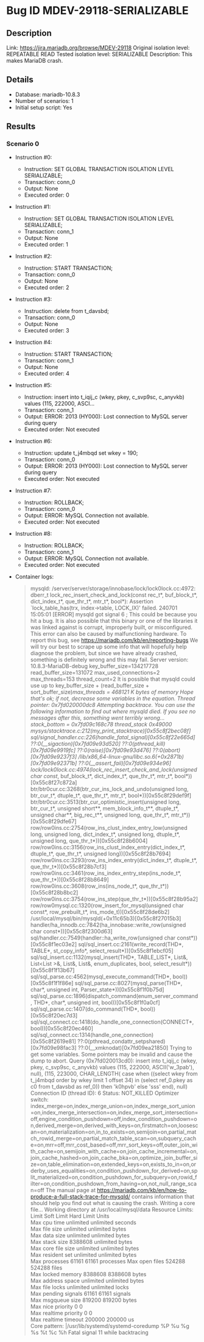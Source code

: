 # Bug ID MDEV-29118-SERIALIZABLE

## Description

Link:                     https://jira.mariadb.org/browse/MDEV-29118
Original isolation level: REPEATABLE READ
Tested isolation level:   SERIALIZABLE
Description:              This makes MariaDB crash.


## Details
 * Database: mariadb-10.8.3
 * Number of scenarios: 1
 * Initial setup script: Yes

## Results
### Scenario 0
 * Instruction #0:
     - Instruction:  SET GLOBAL TRANSACTION ISOLATION LEVEL SERIALIZABLE;
     - Transaction: conn_0
     - Output: None
     - Executed order: 0
 * Instruction #1:
     - Instruction:  SET GLOBAL TRANSACTION ISOLATION LEVEL SERIALIZABLE;
     - Transaction: conn_1
     - Output: None
     - Executed order: 1
 * Instruction #2:
     - Instruction:  START TRANSACTION;
     - Transaction: conn_0
     - Output: None
     - Executed order: 2
 * Instruction #3:
     - Instruction:  delete from t_davsbd;
     - Transaction: conn_0
     - Output: None
     - Executed order: 3
 * Instruction #4:
     - Instruction:  START TRANSACTION;
     - Transaction: conn_1
     - Output: None
     - Executed order: 4
 * Instruction #5:
     - Instruction:  insert into t_iqij_c (wkey, pkey, c_svp9sc, c_anyvkb) values (115, 222000, ASCI...
     - Transaction: conn_1
     - Output: ERROR: 2013 (HY000): Lost connection to MySQL server during query
     - Executed order: Not executed
 * Instruction #6:
     - Instruction:  update t_j4mbqd set wkey = 190;
     - Transaction: conn_0
     - Output: ERROR: 2013 (HY000): Lost connection to MySQL server during query
     - Executed order: Not executed
 * Instruction #7:
     - Instruction:  ROLLBACK;
     - Transaction: conn_0
     - Output: ERROR: MySQL Connection not available.
     - Executed order: Not executed
 * Instruction #8:
     - Instruction:  ROLLBACK;
     - Transaction: conn_1
     - Output: ERROR: MySQL Connection not available.
     - Executed order: Not executed

 * Container logs:
   > mysqld: /server/server/storage/innobase/lock/lock0lock.cc:4972: dberr_t lock_rec_insert_check_and_lock(const rec_t*, buf_block_t*, dict_index_t*, que_thr_t*, mtr_t*, bool*): Assertion `lock_table_has(trx, index->table, LOCK_IX)' failed.
   > 240701 15:05:01 [ERROR] mysqld got signal 6 ;
   > This could be because you hit a bug. It is also possible that this binary
   > or one of the libraries it was linked against is corrupt, improperly built,
   > or misconfigured. This error can also be caused by malfunctioning hardware.
   > To report this bug, see https://mariadb.com/kb/en/reporting-bugs
   > We will try our best to scrape up some info that will hopefully help
   > diagnose the problem, but since we have already crashed, 
   > something is definitely wrong and this may fail.
   > Server version: 10.8.3-MariaDB-debug
   > key_buffer_size=134217728
   > read_buffer_size=131072
   > max_used_connections=2
   > max_threads=153
   > thread_count=2
   > It is possible that mysqld could use up to 
   > key_buffer_size + (read_buffer_size + sort_buffer_size)*max_threads = 468121 K  bytes of memory
   > Hope that's ok; if not, decrease some variables in the equation.
   > Thread pointer: 0x7fd020000dc8
   > Attempting backtrace. You can use the following information to find out
   > where mysqld died. If you see no messages after this, something went
   > terribly wrong...
   > stack_bottom = 0x7fd09c168c78 thread_stack 0x49000
   > mysys/stacktrace.c:212(my_print_stacktrace)[0x55c8f2bec08f]
   > sql/signal_handler.cc:226(handle_fatal_signal)[0x55c8f22e665d]
   > ??:0(__sigaction)[0x7fd09e93d520]
   > ??:0(pthread_kill)[0x7fd09e9919fc]
   > ??:0(raise)[0x7fd09e93d476]
   > ??:0(abort)[0x7fd09e9237f3]
   > /lib/x86_64-linux-gnu/libc.so.6(+0x2871b)[0x7fd09e92371b]
   > ??:0(__assert_fail)[0x7fd09e934e96]
   > lock/lock0lock.cc:4974(lock_rec_insert_check_and_lock(unsigned char const*, buf_block_t*, dict_index_t*, que_thr_t*, mtr_t*, bool*))[0x55c8f27c872a]
   > btr/btr0cur.cc:3268(btr_cur_ins_lock_and_undo(unsigned long, btr_cur_t*, dtuple_t*, que_thr_t*, mtr_t*, bool*))[0x55c8f29def9f]
   > btr/btr0cur.cc:3513(btr_cur_optimistic_insert(unsigned long, btr_cur_t*, unsigned short**, mem_block_info_t**, dtuple_t*, unsigned char**, big_rec_t**, unsigned long, que_thr_t*, mtr_t*))[0x55c8f29dfe67]
   > row/row0ins.cc:2754(row_ins_clust_index_entry_low(unsigned long, unsigned long, dict_index_t*, unsigned long, dtuple_t*, unsigned long, que_thr_t*))[0x55c8f28b6004]
   > row/row0ins.cc:3156(row_ins_clust_index_entry(dict_index_t*, dtuple_t*, que_thr_t*, unsigned long))[0x55c8f28b7694]
   > row/row0ins.cc:3293(row_ins_index_entry(dict_index_t*, dtuple_t*, que_thr_t*))[0x55c8f28b7cf3]
   > row/row0ins.cc:3461(row_ins_index_entry_step(ins_node_t*, que_thr_t*))[0x55c8f28b8649]
   > row/row0ins.cc:3608(row_ins(ins_node_t*, que_thr_t*))[0x55c8f28b8bc2]
   > row/row0ins.cc:3754(row_ins_step(que_thr_t*))[0x55c8f28b95a2]
   > row/row0mysql.cc:1320(row_insert_for_mysql(unsigned char const*, row_prebuilt_t*, ins_mode_t))[0x55c8f28de6b2]
   > /usr/local/mysql/bin/mysqld(+0x11c65b3)[0x55c8f27015b3]
   > handler/ha_innodb.cc:7842(ha_innobase::write_row(unsigned char const*))[0x55c8f2300d63]
   > sql/handler.cc:7549(handler::ha_write_row(unsigned char const*))[0x55c8f1ec03e2]
   > sql/sql_insert.cc:2161(write_record(THD*, TABLE*, st_copy_info*, select_result*))[0x55c8f1ebcf05]
   > sql/sql_insert.cc:1132(mysql_insert(THD*, TABLE_LIST*, List<Item>&, List<List<Item> >&, List<Item>&, List<Item>&, enum_duplicates, bool, select_result*))[0x55c8f1f13b67]
   > sql/sql_parse.cc:4562(mysql_execute_command(THD*, bool))[0x55c8f1f1f86e]
   > sql/sql_parse.cc:8027(mysql_parse(THD*, char*, unsigned int, Parser_state*))[0x55c8f1f0b75d]
   > sql/sql_parse.cc:1896(dispatch_command(enum_server_command, THD*, char*, unsigned int, bool))[0x55c8f1f0a0cf]
   > sql/sql_parse.cc:1407(do_command(THD*, bool))[0x55c8f20ec7d3]
   > sql/sql_connect.cc:1418(do_handle_one_connection(CONNECT*, bool))[0x55c8f20ec460]
   > sql/sql_connect.cc:1314(handle_one_connection)[0x55c8f2619e81]
   > ??:0(pthread_condattr_setpshared)[0x7fd09e98fac3]
   > ??:0(__xmknodat)[0x7fd09ea21850]
   > Trying to get some variables.
   > Some pointers may be invalid and cause the dump to abort.
   > Query (0x7fd020013cd0): insert into t_iqij_c (wkey, pkey, c_svp9sc, c_anyvkb) values (115, 222000, ASCII('w_3pab'), null), (115, 223000, CHAR_LENGTH( case when ((select wkey from t_j4mbqd order by wkey limit 1 offset 34) in (select ref_0.pkey as c0 from t_davsbd as ref_0)) then 'k0hpvb' else 'sss' end), null)
   > Connection ID (thread ID): 6
   > Status: NOT_KILLED
   > Optimizer switch: index_merge=on,index_merge_union=on,index_merge_sort_union=on,index_merge_intersection=on,index_merge_sort_intersection=off,engine_condition_pushdown=off,index_condition_pushdown=on,derived_merge=on,derived_with_keys=on,firstmatch=on,loosescan=on,materialization=on,in_to_exists=on,semijoin=on,partial_match_rowid_merge=on,partial_match_table_scan=on,subquery_cache=on,mrr=off,mrr_cost_based=off,mrr_sort_keys=off,outer_join_with_cache=on,semijoin_with_cache=on,join_cache_incremental=on,join_cache_hashed=on,join_cache_bka=on,optimize_join_buffer_size=on,table_elimination=on,extended_keys=on,exists_to_in=on,orderby_uses_equalities=on,condition_pushdown_for_derived=on,split_materialized=on,condition_pushdown_for_subquery=on,rowid_filter=on,condition_pushdown_from_having=on,not_null_range_scan=off
   > The manual page at https://mariadb.com/kb/en/how-to-produce-a-full-stack-trace-for-mysqld/ contains
   > information that should help you find out what is causing the crash.
   > Writing a core file...
   > Working directory at /usr/local/mysql/data
   > Resource Limits:
   > Limit                     Soft Limit           Hard Limit           Units     
   > Max cpu time              unlimited            unlimited            seconds   
   > Max file size             unlimited            unlimited            bytes     
   > Max data size             unlimited            unlimited            bytes     
   > Max stack size            8388608              unlimited            bytes     
   > Max core file size        unlimited            unlimited            bytes     
   > Max resident set          unlimited            unlimited            bytes     
   > Max processes             61161                61161                processes 
   > Max open files            524288               524288               files     
   > Max locked memory         8388608              8388608              bytes     
   > Max address space         unlimited            unlimited            bytes     
   > Max file locks            unlimited            unlimited            locks     
   > Max pending signals       61161                61161                signals   
   > Max msgqueue size         819200               819200               bytes     
   > Max nice priority         0                    0                    
   > Max realtime priority     0                    0                    
   > Max realtime timeout      200000               200000               us        
   > Core pattern: |/usr/lib/systemd/systemd-coredump %P %u %g %s %t %c %h
   > Fatal signal 11 while backtracing
